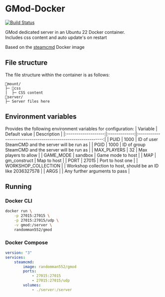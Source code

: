 # GMod-Docker
[![Build Status](https://drone.ggrainger.uk/api/badges/randomman552/GMod-Docker/status.svg)](https://drone.ggrainger.uk/randomman552/GMod-Docker)

GMod dedicated server in an Ubuntu 22 Docker container.\
Includes css content and auto update's on restart

Based on the [steamcmd](https://github.com/steamcmd/docker) Docker image

## File structure
The file structure within the container is as follows:
```
📁mount/
├─ 📁css
|  ├─ CSS content
📁server/
├─ Server files here
```

## Environment variables
Provides the following environment variables for configuration:
| Variable            | Default value | Description                                                  |
|:-------------------:|:-------------:|:------------------------------------------------------------:|
| PUID                | 1000          | ID of user SteamCMD and the server will be run as            |
| PGID                | 1000          | ID of group SteamCMD and the server will be run as           |
| MAX_PLAYERS         | 32            | Max players to allow                                         |
| GAME_MODE           | sandbox       | Game mode to host                                            |
| MAP                 | gm_construct  | Map to host                                                  |
| PORT                | 27015         | Port to host one                                             |
| WORKSHOP_COLLECTION |               | Workshop collection to host, should be an ID like 2036327578 |
| ARGS                |               | Any further arguments to pass                                |

## Running
### Docker CLI
```sh
docker run \
    -p 27015:27015 \
    -p 27015:27015/udp \
    -v gmod:/server \
    randomman552/gmod
```

### Docker Compose
```yml
version: "3"
services:
    steamcmd:
        image: randomman552/gmod
        ports:
            - 27015:27015
            - 27015:27015/udp
        volumes:
            - ./server:/server
```
